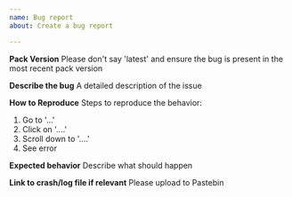 ```yaml
---
name: Bug report
about: Create a bug report

---
```


**Pack Version**
Please don't say 'latest' and ensure the bug is present in the most recent pack version

**Describe the bug**
A detailed description of the issue

**How to Reproduce**
Steps to reproduce the behavior:
1. Go to '...'
2. Click on '....'
3. Scroll down to '....'
4. See error

**Expected behavior**
Describe what should happen

**Link to crash/log file if relevant**
 Please upload to Pastebin
